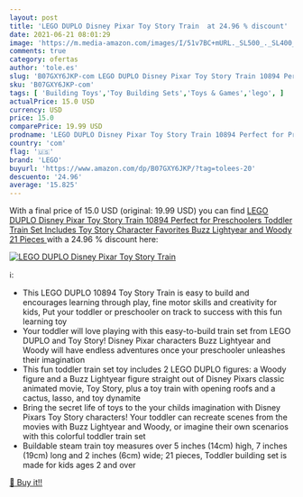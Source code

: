 ```yaml
---
layout: post
title: 'LEGO DUPLO Disney Pixar Toy Story Train  at 24.96 % discount'
date: 2021-06-21 08:01:29
image: 'https://m.media-amazon.com/images/I/51v7BC+mURL._SL500_._SL400_.jpg'
comments: true
category: ofertas
author: 'tole.es'
slug: 'B07GXY6JKP-com LEGO DUPLO Disney Pixar Toy Story Train 10894 Perfect for...'
sku: 'B07GXY6JKP-com'
tags: [ 'Building Toys','Toy Building Sets','Toys & Games','lego', ]
actualPrice: 15.0 USD
currency: USD
price: 15.0
comparePrice: 19.99 USD
prodname: 'LEGO DUPLO Disney Pixar Toy Story Train 10894 Perfect for Preschoolers  Toddler Train Set Includes Toy Story Character Favorites Buzz Lightyear and Woody  21 Pieces '
country: 'com'
flag: '🇺🇸'
brand: 'LEGO'
buyurl: 'https://www.amazon.com/dp/B07GXY6JKP/?tag=tolees-20'
descuento: '24.96'
average: '15.825'
---
```


With a final price of 15.0 USD (original: 19.99 USD) you can find [LEGO DUPLO Disney Pixar Toy Story Train 10894 Perfect for Preschoolers  Toddler Train Set Includes Toy Story Character Favorites Buzz Lightyear and Woody  21 Pieces ](https://www.amazon.com/dp/B07GXY6JKP/?tag=tolees-20) with a  24.96 % discount here:

[![LEGO DUPLO Disney Pixar Toy Story Train ](https://m.media-amazon.com/images/I/51v7BC+mURL._SL500_._SL400_.jpg)](https://www.amazon.com/dp/B07GXY6JKP/?tag=tolees-20)

ℹ️:

- This LEGO DUPLO 10894 Toy Story Train is easy to build and encourages learning through play, fine motor skills and creativity for kids, Put your toddler or preschooler on track to success with this fun learning toy
- Your toddler will love playing with this easy-to-build train set from LEGO DUPLO and Toy Story! Disney Pixar characters Buzz Lightyear and Woody will have endless adventures once your preschooler unleashes their imagination
- This fun toddler train set toy includes 2 LEGO DUPLO figures: a Woody figure and a Buzz Lightyear figure straight out of Disney Pixars classic animated movie, Toy Story, plus a toy train with opening roofs and a cactus, lasso, and toy dynamite
- Bring the secret life of toys to the your childs imagination with Disney Pixars Toy Story characters! Your toddler can recreate scenes from the movies with Buzz Lightyear and Woody, or imagine their own scenarios with this colorful toddler train set
- Buildable steam train toy measures over 5 inches (14cm) high, 7 inches (19cm) long and 2 inches (6cm) wide; 21 pieces, Toddler building set is made for kids ages 2 and over

[🛒 Buy it!!](https://www.amazon.com/dp/B07GXY6JKP/?tag=tolees-20)
